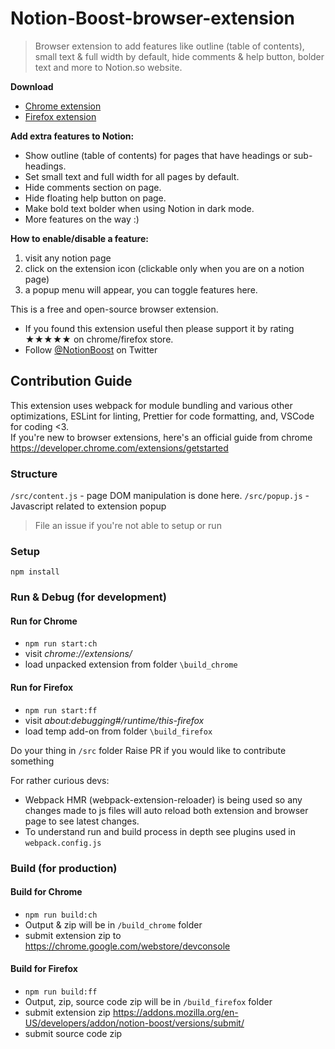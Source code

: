 # Notion-Boost-browser-extension

> Browser extension to add features like outline (table of contents), small text & full width by default, hide comments & help button, bolder text and more to Notion.so website.

**Download**

- [Chrome extension](https://chrome.google.com/webstore/detail/notion-boost/eciepnnimnjaojlkcpdpcgbfkpcagahd)
- [Firefox extension](https://addons.mozilla.org/en-US/firefox/addon/notion-boost/)

**Add extra features to Notion:**

- Show outline (table of contents) for pages that have headings or sub-headings.
- Set small text and full width for all pages by default.
- Hide comments section on page.
- Hide floating help button on page.
- Make bold text bolder when using Notion in dark mode.
- More features on the way :)

**How to enable/disable a feature:**

1. visit any notion page
2. click on the extension icon (clickable only when you are on a notion page)
3. a popup menu will appear, you can toggle features here.

This is a free and open-source browser extension.

- If you found this extension useful then please support it by rating ★★★★★ on chrome/firefox store.
- Follow [@NotionBoost](https://twitter.com/notionboost) on Twitter

## Contribution Guide

This extension uses webpack for module bundling and various other optimizations, ESLint for linting, Prettier for code formatting, and, VSCode for coding <3.  
If you're new to browser extensions, here's an official guide from chrome https://developer.chrome.com/extensions/getstarted

### Structure

`/src/content.js` - page DOM manipulation is done here.
`/src/popup.js` - Javascript related to extension popup

> File an issue if you're not able to setup or run

### Setup

`npm install`

### Run & Debug (for development)

#### Run for Chrome

- `npm run start:ch`
- visit _chrome://extensions/_
- load unpacked extension from folder `\build_chrome`

#### Run for Firefox

- `npm run start:ff`
- visit _about:debugging#/runtime/this-firefox_
- load temp add-on from folder `\build_firefox`

Do your thing in `/src` folder
Raise PR if you would like to contribute something

For rather curious devs:

- Webpack HMR (webpack-extension-reloader) is being used so any changes made to js files will auto reload both extension and browser page to see latest changes.
- To understand run and build process in depth see plugins used in `webpack.config.js`

### Build (for production)

#### Build for Chrome

- `npm run build:ch`
- Output & zip will be in `/build_chrome` folder
- submit extension zip to https://chrome.google.com/webstore/devconsole

#### Build for Firefox

- `npm run build:ff`
- Output, zip, source code zip will be in `/build_firefox` folder
- submit extension zip https://addons.mozilla.org/en-US/developers/addon/notion-boost/versions/submit/
- submit source code zip
